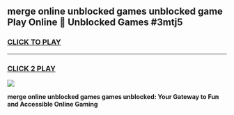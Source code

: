 
## merge online unblocked​ games unblocked game Play Online 👋 Unblocked Games #3mtj5
<h3>
<a href="https://premium.freeplayer.one?title=merge_online_unblocked​_games&ref=21F">CLICK TO PLAY</a></h3>
<hr>

<h3>
<a href="https://premium.freeplayer.one?title=merge_online_unblocked​_games&ref=21F">CLICK 2 PLAY</a>
  
</h3>

<a href="https://premium.freeplayer.one?title=merge_online_unblocked​_games&ref=21F/"><img src="https://clearcache.store/games.png"></a>


**merge online unblocked​ games games unblocked: Your Gateway to Fun and Accessible Online Gaming**
